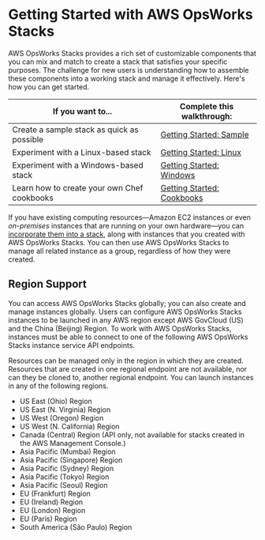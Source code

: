 # Getting Started with AWS OpsWorks Stacks<a name="gettingstarted_intro"></a>

AWS OpsWorks Stacks provides a rich set of customizable components that you can mix and match to create a stack that satisfies your specific purposes\. The challenge for new users is understanding how to assemble these components into a working stack and manage it effectively\. Here's how you can get started\.


| If you want to\.\.\. | Complete this walkthrough: | 
| --- | --- | 
| Create a sample stack as quick as possible | [Getting Started: Sample](gettingstarted-intro.md)  | 
| Experiment with a Linux\-based stack | [Getting Started: Linux](gettingstarted-linux.md) | 
| Experiment with a Windows\-based stack | [Getting Started: Windows](gettingstarted-windows.md) | 
| Learn how to create your own Chef cookbooks | [Getting Started: Cookbooks](gettingstarted-cookbooks.md) | 

If you have existing computing resources—Amazon EC2 instances or even *on\-premises* instances that are running on your own hardware—you can [incorporate them into a stack](registered-instances.md), along with instances that you created with AWS OpsWorks Stacks\. You can then use AWS OpsWorks Stacks to manage all related instance as a group, regardless of how they were created\.

## Region Support<a name="gettingstarted-intro-region"></a>

You can access AWS OpsWorks Stacks globally; you can also create and manage instances globally\. Users can configure AWS OpsWorks Stacks instances to be launched in any AWS region except AWS GovCloud \(US\) and the China \(Beijing\) Region\. To work with AWS OpsWorks Stacks, instances must be able to connect to one of the following AWS OpsWorks Stacks instance service API endpoints\.

Resources can be managed only in the region in which they are created\. Resources that are created in one regional endpoint are not available, nor can they be cloned to, another regional endpoint\. You can launch instances in any of the following regions\.
+ US East \(Ohio\) Region
+ US East \(N\. Virginia\) Region
+ US West \(Oregon\) Region
+ US West \(N\. California\) Region
+ Canada \(Central\) Region \(API only, not available for stacks created in the AWS Management Console\.\)
+ Asia Pacific \(Mumbai\) Region
+ Asia Pacific \(Singapore\) Region
+ Asia Pacific \(Sydney\) Region
+ Asia Pacific \(Tokyo\) Region
+ Asia Pacific \(Seoul\) Region
+ EU \(Frankfurt\) Region
+ EU \(Ireland\) Region
+ EU \(London\) Region
+ EU \(Paris\) Region
+ South America \(São Paulo\) Region